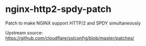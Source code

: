 # nginx-http2-spdy-patch
Patch to make NGINX support HTTP/2 and SPDY simultaneously

Upstream source:
https://github.com/cloudflare/sslconfig/blob/master/patches/
